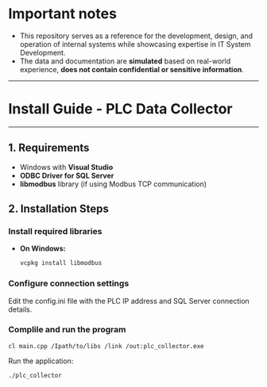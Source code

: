 # **Important notes**
- This repository serves as a reference for the development, design, and operation of internal systems while showcasing expertise in IT System Development.
- The data and documentation are **simulated** based on real-world experience,
**does not contain confidential or sensitive information**.
---
# Install Guide - PLC Data Collector 
---
## 1. Requirements  
- Windows with **Visual Studio**
- **ODBC Driver for SQL Server**  
- **libmodbus** library (if using Modbus TCP communication)  

## 2. Installation Steps  

### Install required libraries  
- **On Windows:**  
  ```sh
  vcpkg install libmodbus
  ```

### Configure connection settings
Edit the config.ini file with the PLC IP address and SQL Server connection details.

### Complile and run the program

  ```
  cl main.cpp /Ipath/to/libs /link /out:plc_collector.exe
  ```

  Run the application: 

  ```
  ./plc_collector
  ```

